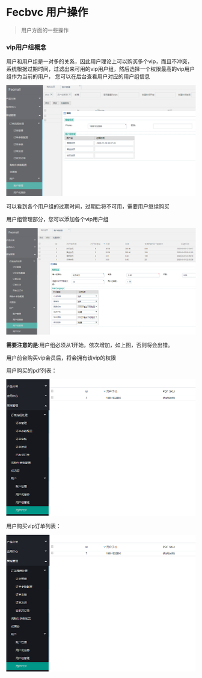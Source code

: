 Fecbvc 用户操作
=========


> 用户方面的一些操作


### vip用户组概念

用户和用户组是一对多的关系，因此用户理论上可以购买多个vip，而且不冲突，
系统根据过期时间，过滤出来可用的vip用户组，然后选择一个权限最高的vip用户组作为当前的用户，
您可以在后台查看用户对应的用户组信息

![](images/aa2.png)

可以看到各个用户组的过期时间，过期后将不可用，需要用户继续购买


用户组管理部分，您可以添加各个vip用户组


![](images/aa4.png)


**需要注意的是**:用户组必须从1开始，依次增加，如上图，否则将会出错。


用户前台购买vip会员后，将会拥有该vip的权限



用户购买的pdf列表：


![](images/aa6.png)

用户购买vip订单列表：

![](images/aa6.png)



















